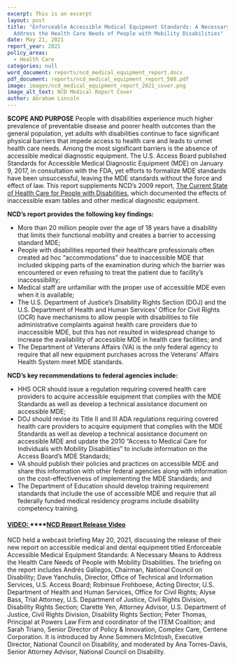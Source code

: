 ```yaml
---
excerpt: This is an excerpt
layout: post
title: "Enforceable Accessible Medical Equipment Standards: A Necessary Means to
  Address the Health Care Needs of People with Mobility Disabilities"
date: May 21, 2021
report_year: 2021
policy_areas:
  - Health Care
categories: null
word_document: reports/ncd_medical_equipment_report.docx
pdf_document: reports/ncd_medical_equipment_report_508.pdf
image: images/ncd_medical_equipment_report_2021_cover.png
image_alt_text: NCD Medical Report Cover
author: Abraham Lincoln
---
```

**SCOPE AND PURPOSE** People with disabilities experience much higher prevalence of preventable disease and poorer health outcomes than the general population, yet adults with disabilities continue to face significant physical barriers that impede access to health care and leads to unmet health care needs. Among the most significant barriers is the absence of accessible medical diagnostic equipment. The U.S. Access Board published Standards for Accessible Medical Diagnostic Equipment (MDE) on January 9, 2017, in consultation with the FDA, yet efforts to formalize MDE standards have been unsuccessful, leaving the MDE standards without the force and effect of law. This report supplements NCD’s 2009 report, [The Current State of Health Care for People with Disabilities](https://www.ncd.gov/publications/2009/Sept302009), which documented the effects of inaccessible exam tables and other medical diagnostic equipment.

**NCD’s report provides the following key findings:**

* More than 20 million people over the age of 18 years have a disability that limits their functional mobility and creates a barrier to accessing standard MDE;
* People with disabilities reported their healthcare professionals often created ad hoc “accommodations” due to inaccessible MDE that included skipping parts of the examination during which the barrier was encountered or even refusing to treat the patient due to facility’s inaccessibility;
* Medical staff are unfamiliar with the proper use of accessible MDE even when it is available; 
* The U.S. Department of Justice’s Disability Rights Section (DOJ) and the U.S. Department of Health and Human Services’ Office for Civil Rights (OCR) have mechanisms to allow people with disabilities to file administrative complaints against health care providers due to inaccessible MDE, but this has not resulted in widespread change to increase the availability of accessible MDE in health care facilities; and
* The Department of Veterans Affairs (VA) is the only federal agency to require that all new equipment purchases across the Veterans’ Affairs Health System meet MDE standards.

**NCD’s key recommendations to federal agencies include:**

* HHS OCR should issue a regulation requiring covered health care providers to acquire accessible equipment that complies with the MDE Standards as well as develop a technical assistance document on accessible MDE;
* DOJ should revise its Title II and III ADA regulations requiring covered health care providers to acquire equipment that complies with the MDE Standards as well as develop a technical assistance document on accessible MDE and update the 2010 “Access to Medical Care for Individuals with Mobility Disabilities” to include information on the Access Board’s MDE Standards;
* VA should publish their policies and practices on accessible MDE and share this information with other federal agencies along with information on the cost-effectiveness of implementing the MDE Standards; and  
* The Department of Education should develop training requirement standards that include the use of accessible MDE and require that all federally funded medical residency programs include disability competency training.

#### **[VIDEO: ](https://www.youtube.com/watch?v=evejDQVSreY)****[NCD Report Release Video](https://www.youtube.com/watch?v=evejDQVSreY)**

NCD held a webcast briefing May 20, 2021, discussing the release of their new report on accessible medical and dental equipment titled Enforceable Accessible Medical Equipment Standards: A Necessary Means to Address the Health Care Needs of People with Mobility Disabilities. The briefing on the report includes Andrés Gallegos, Chairman, National Council on Disability; Dave Yanchulis, Director, Office of Technical and Information Services, U.S. Access Board; Robinsue Frohboese, Acting Director, U.S. Department of Health and Human Services, Office for Civil Rights; Alyse Bass, Trial Attorney, U.S. Department of Justice, Civil Rights Division, Disability Rights Section; Clarette Yen, Attorney Advisor, U.S. Department of Justice, Civil Rights Division, Disability Rights Section; Peter Thomas, Principal at Powers Law Firm and coordinator of the ITEM Coalition; and Sarah Triano, Senior Director of Policy & Innovation, Complex Care, Centene Corporation. It is introduced by Anne Sommers McIntosh, Executive Director, National Council on Disability, and moderated by Ana Torres-Davis, Senior Attorney Advisor, National Council on Disability.
